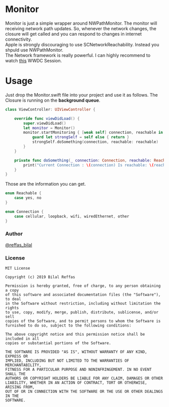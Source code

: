 # Monitor
Monitor is just a simple wrapper around NWPathMonitor. The monitor will receiving network path updates. So, whenever the network changes, the closure will get called and you can respond to changes in internet connectivity.<br>
Apple is strongly discouraging to use SCNetworkReachability. Instead you shpuld use NWPathMonitor. <br> The Network framework is really powerful. I can highly recommend to watch [this](https://developer.apple.com/videos/play/wwdc2018/715/) WWDC Session.

# Usage
Just drop the Monitor.swift file into your project and use it as follows.
The Closure is running on the **background queue**.
```swift
class ViewController: UIViewController {

    override func viewDidLoad() {
        super.viewDidLoad()
        let monitor = Monitor()
        monitor.startMonitoring { [weak self] connection, reachable in
            guard let strongSelf = self else { return }
            strongSelf.doSomething(connection, reachable: reachable)
        }
    }

    private func doSomething(_ connection: Connection, reachable: Reachable) {
        print("Current Connection : \(connection) Is reachable: \(reachable)")
    }
}

```
Those are the information you can get. 
```swift
enum Reachable {
    case yes, no
}

enum Connection {
    case cellular, loopback, wifi, wiredEthernet, other
}
```


### Author

  [@reffas_bilal](https://twitter.com/Reffas_Bilal)
    
### License

```
MIT License

Copyright (c) 2019 Bilal Reffas

Permission is hereby granted, free of charge, to any person obtaining a copy
of this software and associated documentation files (the "Software"), to deal
in the Software without restriction, including without limitation the rights
to use, copy, modify, merge, publish, distribute, sublicense, and/or sell
copies of the Software, and to permit persons to whom the Software is
furnished to do so, subject to the following conditions:

The above copyright notice and this permission notice shall be included in all
copies or substantial portions of the Software.

THE SOFTWARE IS PROVIDED "AS IS", WITHOUT WARRANTY OF ANY KIND, EXPRESS OR
IMPLIED, INCLUDING BUT NOT LIMITED TO THE WARRANTIES OF MERCHANTABILITY,
FITNESS FOR A PARTICULAR PURPOSE AND NONINFRINGEMENT. IN NO EVENT SHALL THE
AUTHORS OR COPYRIGHT HOLDERS BE LIABLE FOR ANY CLAIM, DAMAGES OR OTHER
LIABILITY, WHETHER IN AN ACTION OF CONTRACT, TORT OR OTHERWISE, ARISING FROM,
OUT OF OR IN CONNECTION WITH THE SOFTWARE OR THE USE OR OTHER DEALINGS IN THE
SOFTWARE.
```
